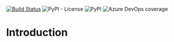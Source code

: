 [![Build Status](https://dev.azure.com/andreasisnes/Elitekollektivet/_apis/build/status/Elitekollektivet.Minesweeper/Elitekollektivet.Minesweeper.Core?branchName=master)](https://dev.azure.com/andreasisnes/Elitekollektivet/_build/latest?definitionId=13&branchName=master)
![PyPI - License](https://img.shields.io/pypi/l/pygame-minesweeper-core)
![PyPI](https://img.shields.io/pypi/v/pygame-minesweeper-core)
![Azure DevOps coverage](https://img.shields.io/azure-devops/coverage/andreasisnes/Elitekollektivet/13)

# Introduction
